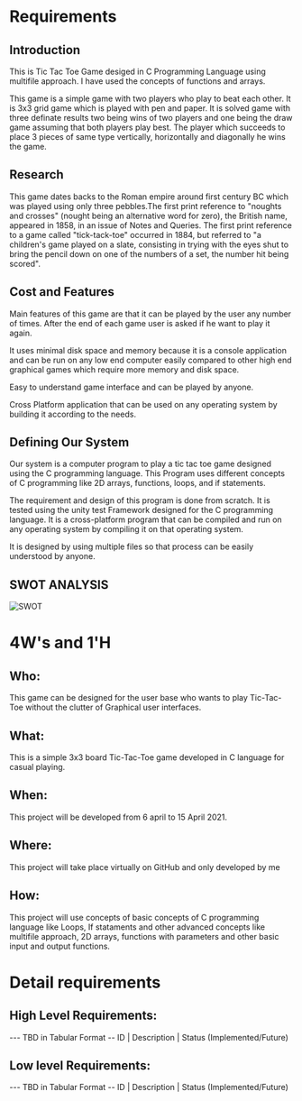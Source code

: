 # Requirements
## Introduction
 This is Tic Tac Toe Game desiged in C Programming Language using multifile approach. I have used the concepts of functions and arrays.
 
 This game is a simple game with two players who play to beat each other. It is 3x3 grid game which is played with pen and paper. It is solved game with three definate results two being wins of two players and one being the draw game assuming that both players play best. The player which succeeds to place 3 pieces of same type vertically, horizontally and diagonally he wins the game.

## Research
  This game dates backs to the Roman empire around first century BC which was played using only three pebbles.The first print reference to "noughts and crosses" (nought being an alternative word for zero), the British name, appeared in 1858, in an issue of Notes and Queries. The first print reference to a game called "tick-tack-toe" occurred in 1884, but referred to "a children's game played on a slate, consisting in trying with the eyes shut to bring the pencil down on one of the numbers of a set, the number hit being scored".

## Cost and Features
 Main features of this game are that it can be played by the user any number of times. After the end of each game user is asked if he want to play it again. 
 
 It uses minimal disk space and memory because it is a console application and can be run on any low end computer easily compared to other high end graphical games which require more memory and disk space.

Easy to understand game interface and can be played by anyone.

Cross Platform application that can be used on any operating system by building it according to the needs.
## Defining Our System
Our system is a computer program to play a tic tac toe game designed using the C programming language. This Program uses different concepts of C programming like 2D arrays, functions, loops, and if statements. 

The requirement and design of this program is done from scratch. It is tested using the unity test Framework designed for the C programming language. It is a cross-platform program that can be compiled and run on any operating system by compiling it on that operating system. 

It is designed by using multiple files so that process can be easily understood by anyone.

## SWOT ANALYSIS
![SWOT](https://user-images.githubusercontent.com/54026778/114148218-2781c880-9937-11eb-9eca-7f6bae303199.jpg)

# 4W&#39;s and 1&#39;H

## Who:

This game can be designed for the user base who wants to play Tic-Tac-Toe without the clutter of Graphical user interfaces. 

## What:

This is a simple 3x3 board Tic-Tac-Toe game developed in C language for casual playing.

## When:

This project will be developed from 6 april to 15 April 2021.

## Where:

This project will take place virtually on GitHub and only developed by me

## How:

This project will use concepts of basic concepts of C programming language like Loops, If stataments and other advanced concepts like multifile approach, 2D arrays, functions with parameters and other basic input and output functions.

# Detail requirements
## High Level Requirements:
--- TBD in Tabular Format 
-- ID | Description | Status (Implemented/Future)


##  Low level Requirements:
--- TBD in Tabular Format 
-- ID | Description | Status (Implemented/Future)

